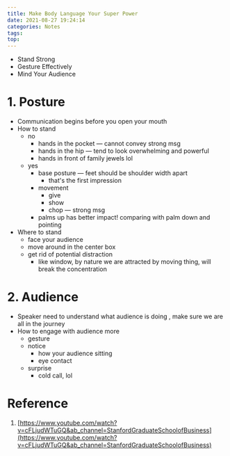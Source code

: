 ```yaml
---
title: Make Body Language Your Super Power
date: 2021-08-27 19:24:14
categories: Notes 
tags:
top:
---
```

- Stand Strong
- Gesture Effectively
- Mind Your Audience

# 1. Posture

- Communication begins before you open your mouth
- How to stand
    - no
        - hands in the pocket  — cannot convey strong msg
        - hands in the hip — tend to look overwhelming and powerful
        - hands in front of family jewels lol
    - yes
        - base posture — feet should be shoulder width apart
            - that's the first impression
        - movement
            - give
            - show
            - chop — strong msg
        - palms up has better impact! comparing with palm down and pointing
- Where to stand
    - face your audience
    - move around in the center box
    - get rid of potential distraction
        - like window, by nature we are attracted by moving thing, will break the concentration

# 2. Audience

- Speaker need to understand what audience is doing , make sure we are all in the journey
- How to engage with audience more
    - gesture
    - notice
        - how your audience sitting
        - eye contact
    - surprise
        - cold call, lol

# Reference

1. [https://www.youtube.com/watch?v=cFLjudWTuGQ&ab_channel=StanfordGraduateSchoolofBusiness](https://www.youtube.com/watch?v=cFLjudWTuGQ&ab_channel=StanfordGraduateSchoolofBusiness)